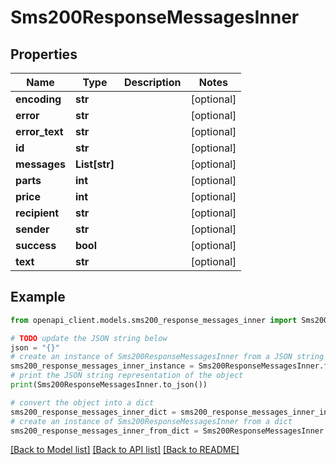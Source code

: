 # Sms200ResponseMessagesInner


## Properties

Name | Type | Description | Notes
------------ | ------------- | ------------- | -------------
**encoding** | **str** |  | [optional] 
**error** | **str** |  | [optional] 
**error_text** | **str** |  | [optional] 
**id** | **str** |  | [optional] 
**messages** | **List[str]** |  | [optional] 
**parts** | **int** |  | [optional] 
**price** | **int** |  | [optional] 
**recipient** | **str** |  | [optional] 
**sender** | **str** |  | [optional] 
**success** | **bool** |  | [optional] 
**text** | **str** |  | [optional] 

## Example

```python
from openapi_client.models.sms200_response_messages_inner import Sms200ResponseMessagesInner

# TODO update the JSON string below
json = "{}"
# create an instance of Sms200ResponseMessagesInner from a JSON string
sms200_response_messages_inner_instance = Sms200ResponseMessagesInner.from_json(json)
# print the JSON string representation of the object
print(Sms200ResponseMessagesInner.to_json())

# convert the object into a dict
sms200_response_messages_inner_dict = sms200_response_messages_inner_instance.to_dict()
# create an instance of Sms200ResponseMessagesInner from a dict
sms200_response_messages_inner_from_dict = Sms200ResponseMessagesInner.from_dict(sms200_response_messages_inner_dict)
```
[[Back to Model list]](../README.md#documentation-for-models) [[Back to API list]](../README.md#documentation-for-api-endpoints) [[Back to README]](../README.md)


